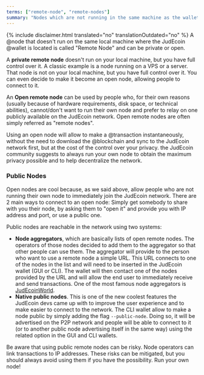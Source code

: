 ```yaml
---
terms: ["remote-node", "remote-nodes"]
summary: "Nodes which are not running in the same machine as the wallet. Open remote nodes allow to use the JudEcoin network immediately"
---
```


{% include disclaimer.html translated="no" translationOutdated="no" %}
A @node that doesn't run on the same local machine where the JudEcoin @wallet is located is called "Remote Node" and can be private or open.

A **private remote node** doesn't run on your local machine, but you have full control over it. A classic example is a node running on a VPS or a server. That node is not on your local machine, but you have full control over it. You can even decide to make it become an open node, allowing people to connect to it.

An **Open remote node** can be used by people who, for their own reasons (usually because of hardware requirements, disk space, or technical abilities), cannot/don't want to run their own node and prefer to relay on one publicly available on the JudEcoin network. Open remote nodes are often simply referred as "remote nodes".

Using an open node will allow to make a @transaction instantaneously, without the need to download the @blockchain and sync to the JudEcoin network first, but at the cost of the control over your privacy. the JudEcoin community suggests to always run your own node to obtain the maximum privacy possible and to help decentralize the network.

### Public Nodes

Open nodes are cool because, as we said above, allow people who are not running their own node to immediately join the JudEcoin network. There are 2 main ways to connect to an open node: Simply get somebody to share with you their node, by asking them to "open it" and provide you with IP address and port, or use a public one.

Public nodes are reachable in the network using two systems:

- **Node aggregators**, which are basically lists of open remote nodes. The operators of those nodes decided to add them to the aggregator so that other people can use them. The aggregator will provide to the person who want to use a remote node a simple URL. This URL connects to one of the nodes in the list and will need to be inserted in the JudEcoin wallet (GUI or CLI). The wallet will then contact one of the nodes provided by the URL and will allow the end user to immediately receive and send transactions. One of the most famous node aggregators is [JudEcoinWorld](https://JudEcoinworld.com/#nodes).
- **Native public nodes**. This is one of the new coolest features the JudEcoin devs came up with to improve the user experience and to make easier to connect to the network. The CLI wallet allow to make a node public by simply adding the flag `--public-node`. Doing so, it will be advertised on the P2P network and people will be able to connect to it (or to another public node advertising itself in the same way) using the related option in the GUI and CLI wallets.

Be aware that using public remote nodes can be risky. Node operators can link transactions to IP addresses. These risks can be mitigated, but you should always avoid using them if you have the possibility. Run your own node!
